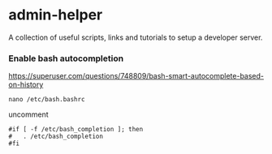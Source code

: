 # admin-helper
A collection of useful scripts, links and tutorials to setup a developer server.

### Enable bash autocompletion
https://superuser.com/questions/748809/bash-smart-autocomplete-based-on-history
```
nano /etc/bash.bashrc
```
uncomment 
```
#if [ -f /etc/bash_completion ]; then
#   . /etc/bash_completion
#fi
```
